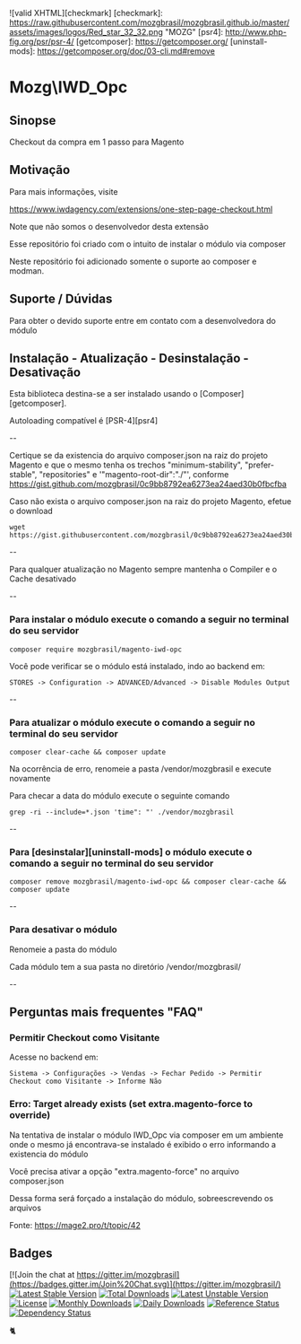 ![valid XHTML][checkmark]
[checkmark]: https://raw.githubusercontent.com/mozgbrasil/mozgbrasil.github.io/master/assets/images/logos/Red_star_32_32.png "MOZG"
[psr4]: http://www.php-fig.org/psr/psr-4/
[getcomposer]: https://getcomposer.org/
[uninstall-mods]: https://getcomposer.org/doc/03-cli.md#remove

# Mozg\IWD_Opc

## Sinopse

Checkout da compra em 1 passo para Magento

## Motivação

Para mais informações, visite 

https://www.iwdagency.com/extensions/one-step-page-checkout.html

Note que não somos o desenvolvedor desta extensão

Esse repositório foi criado com o intuito de instalar o módulo via composer

Neste repositório foi adicionado somente o suporte ao composer e modman.

## Suporte / Dúvidas

Para obter o devido suporte entre em contato com a desenvolvedora do módulo

## Instalação - Atualização - Desinstalação - Desativação

Esta biblioteca destina-se a ser instalado usando o [Composer][getcomposer].

Autoloading compatível é [PSR-4][psr4]

--

Certique se da existencia do arquivo composer.json na raiz do projeto Magento e que o mesmo tenha os trechos "minimum-stability", "prefer-stable", "repositories" e '"magento-root-dir":"./"', conforme https://gist.github.com/mozgbrasil/0c9bb8792ea6273ea24aed30b0fbcfba

Caso não exista o arquivo composer.json na raiz do projeto Magento, efetue o download

	wget https://gist.githubusercontent.com/mozgbrasil/0c9bb8792ea6273ea24aed30b0fbcfba/raw/b53c403620c111c43834fec9aa025809d1cb96b1/composer.json

--

Para qualquer atualização no Magento sempre mantenha o Compiler e o Cache desativado

--

### Para instalar o módulo execute o comando a seguir no terminal do seu servidor

	composer require mozgbrasil/magento-iwd-opc

Você pode verificar se o módulo está instalado, indo ao backend em:

	STORES -> Configuration -> ADVANCED/Advanced -> Disable Modules Output

--

### Para atualizar o módulo execute o comando a seguir no terminal do seu servidor

	composer clear-cache && composer update

Na ocorrência de erro, renomeie a pasta /vendor/mozgbrasil e execute novamente

Para checar a data do módulo execute o seguinte comando

	grep -ri --include=*.json 'time": "' ./vendor/mozgbrasil

--

### Para [desinstalar][uninstall-mods] o módulo execute o comando a seguir no terminal do seu servidor

	composer remove mozgbrasil/magento-iwd-opc && composer clear-cache && composer update

--

### Para desativar o módulo

Renomeie a pasta do módulo

Cada módulo tem a sua pasta no diretório /vendor/mozgbrasil/

--

## Perguntas mais frequentes "FAQ"

### Permitir Checkout como Visitante

Acesse no backend em:

	Sistema -> Configurações -> Vendas -> Fechar Pedido -> Permitir Checkout como Visitante -> Informe Não

### Erro: Target already exists (set extra.magento-force to override)

Na tentativa de instalar o módulo IWD_Opc via composer em um ambiente onde o mesmo já encontrava-se instalado é exibido o erro informando a existencia do módulo

Você precisa ativar a opção "extra.magento-force" no arquivo composer.json

Dessa forma será forçado a instalação do módulo, sobreescrevendo os arquivos

Fonte: <a href="https://mage2.pro/t/topic/42">https://mage2.pro/t/topic/42</a>

## Badges

[![Join the chat at https://gitter.im/mozgbrasil](https://badges.gitter.im/Join%20Chat.svg)](https://gitter.im/mozgbrasil/)
[![Latest Stable Version](https://poser.pugx.org/mozgbrasil/magento-iwd-opc/v/stable)](https://packagist.org/packages/mozgbrasil/magento-iwd-opc)
[![Total Downloads](https://poser.pugx.org/mozgbrasil/magento-iwd-opc/downloads)](https://packagist.org/packages/mozgbrasil/magento-iwd-opc)
[![Latest Unstable Version](https://poser.pugx.org/mozgbrasil/magento-iwd-opc/v/unstable)](https://packagist.org/packages/mozgbrasil/magento-iwd-opc)
[![License](https://poser.pugx.org/mozgbrasil/magento-iwd-opc/license)](https://packagist.org/packages/mozgbrasil/magento-iwd-opc)
[![Monthly Downloads](https://poser.pugx.org/mozgbrasil/magento-iwd-opc/d/monthly)](https://packagist.org/packages/mozgbrasil/magento-iwd-opc)
[![Daily Downloads](https://poser.pugx.org/mozgbrasil/magento-iwd-opc/d/daily)](https://packagist.org/packages/mozgbrasil/magento-iwd-opc)
[![Reference Status](https://www.versioneye.com/php/mozgbrasil:magento-iwd-opc/reference_badge.svg?style=flat-square)](https://www.versioneye.com/php/mozgbrasil:magento-iwd-opc/references)
[![Dependency Status](https://www.versioneye.com/php/mozgbrasil:magento-iwd-opc/1.0.0/badge?style=flat-square)](https://www.versioneye.com/php/mozgbrasil:magento-iwd-opc/1.0.0)

:cat2:
